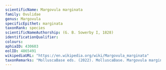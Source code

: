 ```yaml
---
scientificName: Margovula marginata
family: Ovulidae
genus: Margovula
specificEpithet: marginata
taxonRank: species
scientificNameAuthorship: (G. B. Sowerby I, 1828)
identificationQualifier: 
colours:
aphiaID: 430603
eolID: 4865491
wikipediaURL: "https://en.wikipedia.org/wiki/Margovula_marginata"
taxonRemarks: "MolluscaBase eds. (2022). MolluscaBase. Margovula marginata (G. B. Sowerby I, 1828). Accessed through: World Register of Marine Species at: https://www.marinespecies.org/aphia.php?p=taxdetails&id=430603 on 2022-02-24"
---
```

